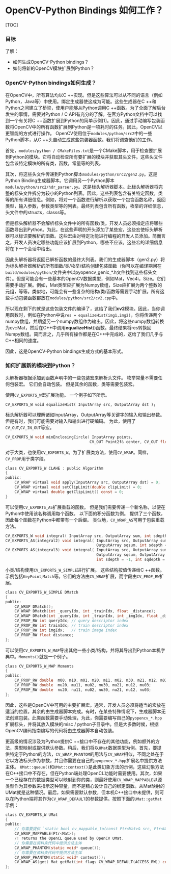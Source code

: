 # OpenCV-Python Bindings 如何工作？

[TOC]

### 目标
了解：
- 如何生成OpenCV-Python bindings？
- 如何将新的OpenCV模块扩展到Python？

### OpenCV-Python bindings如何生成？

在OpenCV中，所有算法均以C ++实现。但是这些算法可以从不同的语言（例如Python，Java等）中使用。绑定生成器使这成为可能。这些生成器在C ++和Python之间建立了桥梁，使用户能够从Python调用C ++函数。为了全面了解后台发生的事情，需要对Python / C API有充分的了解。在官方Python文档中可以找到一个有关将C ++函数扩展到Python的简单示例[1]。因此，通过手动编写包装函数将OpenCV中的所有函数扩展到Python是一项耗时的任务。因此，OpenCV以更智能的方式进行操作。 OpenCV使用位于`modules/python/src2`中的一些Python脚本，从C ++头自动生成这些包装器函数。我们将调查他们的工作。

首先，`modules/python / CMakeFiles.txt`是一个CMake脚本，用于检查要扩展到Python的模块。它将自动检查所有要扩展的模块并获取其头文件。这些头文件包含该特定模块的所有类，函数，常量等的列表。

其次，将这些头文件传递到Python脚本`modules/python/src2/gen2.py`。这是Python Binding生成器脚本。它调用另一个Python脚本`module/python/src2/hdr_parser.py`。这是标头解析器脚本。此标头解析器将完整的标头文件拆分为较小的Python列表。因此，这些列表包含有关特定函数，类等的所有详细信息。例如，将对一个函数进行解析以获取一个包含函数名称，返回类型，输入参数，参数类型等的列表。最终列表包含所有函数，枚举的详细信息，头文件中的structs，classs等。

但是标头解析器不会解析标头文件中的所有函数/类。开发人员必须指定应将哪些函数导出到Python。为此，在这些声明的开头添加了某些宏，这些宏使标头解析器可以标识要解析的函数。这些宏由对特定功能进行编程的开发人员添加。简而言之，开发人员决定哪些功能应该扩展到Python，哪些不应该。这些宏的详细信息将在下一个会话中给出。

因此头解析器将返回已解析函数的最终大列表。我们的生成器脚本（gen2.py）将为标头解析器解析的所有函数/类/枚举/结构创建包装函数（你可以在编译期间在`build/modules/python/`文件夹中以pyopencv_genic_*.h文件找到这些标头文件）。但是可能会有一些基本的OpenCV数据类型，例如Mat，Vec4i，Size。它们需要手动扩展。例如，Mat类型应扩展为Numpy数组，Size应扩展为两个整数的元组，等等。类似地，可能会有一些复杂的结构/类/函数等需要手动扩展。所有这些手动包装函数都放在`modules/python/src2/cv2.cpp`中。

所以现在剩下的就是这些包装文件的编译了，这给了我们**cv2**模块。因此，当你调用函数时，例如在Python中说`res = equalizeHist(img1,img2)`，你将传递两个numpy数组，并期望另一个numpy数组作为输出。因此，将这些numpy数组转换为cv::Mat，然后在C++中调用**equalizeHist**()函数。最终结果将res转换回Numpy数组。简而言之，几乎所有操作都是在C++中完成的，这给了我们几乎与C++相同的速度。

因此，这是OpenCV-Python bindings生成方式的基本形式。

### 如何扩展新的模块到Python？
头解析器根据添加到函数声明中的一些包装宏来解析头文件。 枚举常量不需要任何包装宏。 它们会自动包装。 但是其余的函数，类等需要包装宏。

使用`CV_EXPORTS_W`宏扩展功能。 一个例子如下所示。

```
CV_EXPORTS_W void equalizeHist( InputArray src, OutputArray dst );
```

标头解析器可以理解诸如InputArray，OutputArray等关键字的输入和输出参数。但是有时，我们可能需要对输入和输出进行硬编码。 为此，使用了`CV_OUT`,`CV_IN_OUT`等宏。

```C
CV_EXPORTS_W void minEnclosingCircle( InputArray points,
                                     CV_OUT Point2f& center, CV_OUT float& radius );
```

对于大类，也使用`CV_EXPORTS_W`。为了扩展类方法，使用`CV_WRAP`。同样，`CV_PROP`用于类字段。

```C
class CV_EXPORTS_W CLAHE : public Algorithm
{
public:
    CV_WRAP virtual void apply(InputArray src, OutputArray dst) = 0;
    CV_WRAP virtual void setClipLimit(double clipLimit) = 0;
    CV_WRAP virtual double getClipLimit() const = 0;
}
```

可以使用`CV_EXPORTS_AS`扩展重载的函数。 但是我们需要传递一个新名称，以便在Python中使用该名称调用每个函数。 以下面的积分函数为例。 提供了三个函数，因此每个函数在Python中都带有一个后缀。 类似地，`CV_WRAP_AS`可用于包装重载方法。

```C
CV_EXPORTS_W void integral( InputArray src, OutputArray sum, int sdepth = -1 );
CV_EXPORTS_AS(integral2) void integral( InputArray src, OutputArray sum,
                                        OutputArray sqsum, int sdepth = -1, int sqdepth = -1 );
CV_EXPORTS_AS(integral3) void integral( InputArray src, OutputArray sum,
                                        OutputArray sqsum, OutputArray tilted,
                                        int sdepth = -1, int sqdepth = -1 );
```

小类/结构使用`CV_EXPORTS_W_SIMPLE`进行扩展。 这些结构按值传递给C ++函数。 示例包括`KeyPoint`,`Match`等。它们的方法由`CV_WRAP`扩展，而字段由`CV_PROP_RW`扩展。

```C
class CV_EXPORTS_W_SIMPLE DMatch
{
public:
    CV_WRAP DMatch();
    CV_WRAP DMatch(int _queryIdx, int _trainIdx, float _distance);
    CV_WRAP DMatch(int _queryIdx, int _trainIdx, int _imgIdx, float _distance);
    CV_PROP_RW int queryIdx; // query descriptor index
    CV_PROP_RW int trainIdx; // train descriptor index
    CV_PROP_RW int imgIdx;   // train image index
    CV_PROP_RW float distance;
};
```

可以使用`CV_EXPORTS_W_MAP`导出其他一些小类/结构，并将其导出到Python本机字典中。`Moments()`就是一个例子。

```C
class CV_EXPORTS_W_MAP Moments
{
public:
    CV_PROP_RW double  m00, m10, m01, m20, m11, m02, m30, m21, m12, m03;
    CV_PROP_RW double  mu20, mu11, mu02, mu30, mu21, mu12, mu03;
    CV_PROP_RW double  nu20, nu11, nu02, nu30, nu21, nu12, nu03;
};
```

因此，这些是OpenCV中可用的主要扩展宏。通常，开发人员必须将适当的宏放在适当的位置。其余的由生成器脚本完成。有时，在某些特殊情况下，生成器脚本无法创建包装。此类函数需要手动处理，为此，你需要编写自己的`pyopencv_*.hpp`扩展标头，并将其放入模块的misc / python子目录中。但是大多数时候，根据OpenCV编码指南编写的代码将由生成器脚本自动包装。

更高级的情况涉及为Python提供C ++接口中不存在的其他功能，例如额外的方法，类型映射或提供默认参数。稍后，我们将以`UMat`数据类型为例。首先，要提供特定于Python的方法，`CV_WRAP_PHANTOM`的用法与`CV_WRAP`相似，不同之处在于它以方法标头作为参数，并且你需要在自己的`pyopencv_*.hpp`扩展名中提供方法主体。 `UMat::queue()`和`UMat::context()`是此类幻象方法的示例，这些幻象方法在C++接口中不存在，但在Python端处理OpenCL功能时需要使用。其次，如果一个已经存在的数据类型可以映射到你的类，则最好使用`CV_WRAP_MAPPABLE`以源类型作为其参数来指示这种容量，而不是精心设计自己的绑定函数。从Mat映射的UMat就是这种情况。最后，如果需要默认参数，但本机C++接口中未提供，则可以在Python端将其作为`CV_WRAP_DEFAULT`的参数提供。按照下面的`UMat::getMat`示例：

```C
class CV_EXPORTS_W UMat
{
public:
    // 你需要提供 `static bool cv_mappable_to(const Ptr<Mat>& src, Ptr<UMat>& dst)`
    CV_WRAP_MAPPABLE(Ptr<Mat>);
    /! returns the OpenCL queue used by OpenCV UMat.
    // 你需要在资料夹代码中提供方法主体
    CV_WRAP_PHANTOM(static void* queue());
    // 你需要在资料夹代码中提供方法主体
    CV_WRAP_PHANTOM(static void* context());
    CV_WRAP_AS(get) Mat getMat(int flags CV_WRAP_DEFAULT(ACCESS_RW)) const;
};  
```